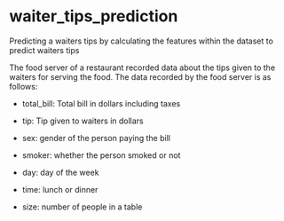 # waiter_tips_prediction
Predicting a waiters tips by calculating the features within the dataset to predict waiters tips

The food server of a restaurant recorded data about the tips given to the waiters for serving the food. The data recorded by the food server is as follows: 

*  total_bill: Total bill in dollars including taxes
*   tip: Tip given to waiters in dollars

*   sex: gender of the person paying the bill
*   smoker: whether the person smoked or not

*   day: day of the week
*   time: lunch or dinner

*   size: number of people in a table
